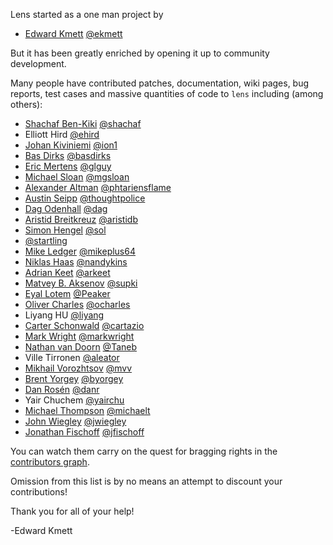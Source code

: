 Lens started as a one man project by

* [Edward Kmett](mailto:ekmett@gmail.com) [@ekmett](https://github.com/ekmett)

But it has been greatly enriched by opening it up to community development.

Many people have contributed patches, documentation, wiki pages, bug reports, test cases and massive quantities of code to `lens` including (among others):

* [Shachaf Ben-Kiki](mailto:shachaf@gmail.com) [@shachaf](https://github.com/shachaf)
* Elliott Hird [@ehird](https://github.com/ehird)
* [Johan Kiviniemi](mailto:lens@johan.kiviniemi.name) [@ion1](https://github.com/ion1)
* [Bas Dirks](mailto:ik@basdirks.eu) [@basdirks](https://github.com/basdirks)
* [Eric Mertens](mailto:emertens@gmail.com) [@glguy](https://github.com/glguy)
* [Michael Sloan](mailto:mgsloan@gmail.com) [@mgsloan](https://github.com/mgsloan)
* [Alexander Altman](mailto:alexanderaltman@me.com) [@phtariensflame](https://github.com/phtariensflame)
* [Austin Seipp](mailto:mad.one@gmail.com) [@thoughtpolice](https://github.com/thoughtpolice)
* [Dag Odenhall](mailto:dag.odenhall@gmail.com) [@dag](https://github.com/dag)
* [Aristid Breitkreuz](mailto:aristidb+lens@gmail.com) [@aristidb](https://github.com/aristidb)
* [Simon Hengel](mailto:sol@typeful.net) [@sol](https://github.com/sol)
* [@startling](https://github.com/startling)
* [Mike Ledger](mailto:eleventynine@gmail.com) [@mikeplus64](https://github.com/mikeplus64)
* [Niklas Haas](mailto:niklas.haas@uni-ulm.de) [@nandykins](https://github.com/nandykins)
* [Adrian Keet](mailto:arkeet@gmail.com) [@arkeet](https://github.com/arkeet)
* [Matvey B. Aksenov](mailto:matvey.aksenov@gmail.com) [@supki](https://github.com/supki)
* [Eyal Lotem](mailto:eyal.lotem+github@gmail.com) [@Peaker](https://github.com/Peaker)
* [Oliver Charles](mailto:ollie@ocharles.org.uk) [@ocharles](https://github.com/ocharles)
* Liyang HU [@liyang](https://github.com/liyang)
* [Carter Schonwald](mailto:carter.schonwald@gmail.com) [@cartazio](https://github.com/cartazio)
* [Mark Wright](mailto:gienah@gentoo.org) [@markwright](https://github.com/markwright)
* [Nathan van Doorn](mailto:nvd1234@gmail.com) [@Taneb](https://github.com/Taneb)
* Ville Tirronen [@aleator](https://github.com/aleator)
* [Mikhail Vorozhtsov](mailto:mikhail.vorozhtsov@gmail.com) [@mvv](https://github.com/mvv)
* [Brent Yorgey](mailto:byorgey@gmail.com) [@byorgey](https://github.com/byorgey)
* [Dan Rosén](mailto:danr@chalmers.se) [@danr](https://github.com/danr)
* Yair Chuchem [@yairchu](https://github.com/yairchu)
* [Michael Thompson](mailto:what_is_it_to_do_anything@yahoo.com) [@michaelt](https://github.com/michaelt)
* [John Wiegley](mailto:johnw@newartisans.com) [@jwiegley](https://github.com/jwiegley)
* [Jonathan Fischoff](mailto:jfischoff@yahoo.com) [@jfischoff](https://github.com/jfischoff)

You can watch them carry on the quest for bragging rights in the [contributors graph](https://github.com/ekmett/lens/graphs/contributors).

Omission from this list is by no means an attempt to discount your contributions!

Thank you for all of your help!

-Edward Kmett
